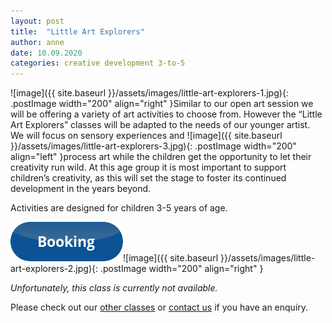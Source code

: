 ```yaml
---
layout: post
title:  "Little Art Explorers"
author: anne
date: 10.09.2020
categories: creative development 3-to-5
---
```


![image]({{ site.baseurl }}/assets/images/little-art-explorers-1.jpg){: .postImage width="200" align="right" }Similar to our open art session we will be offering a variety of art activities to choose from. However the “Little Art Explorers” classes will be adapted to the needs of our younger artist. We will focus on sensory experiences and ![image]({{ site.baseurl }}/assets/images/little-art-explorers-3.jpg){: .postImage width="200" align="left" }process art while the children get the opportunity to let their creativity run wild. At this age group it is most important to support children’s creativity, as this will set the stage to foster its continued development in the years beyond.

Activities are designed for children 3-5 years of age.

[![Alt text for broken image link](/assets/images/button_booking.png)](https://www.bubblesandpaint.com)![image]({{ site.baseurl }}/assets/images/little-art-explorers-2.jpg){: .postImage width="200" align="right" }

_Unfortunately, this class is currently not available._ 

Please check out our [other classes](https://www.trybooking.com/eventlist/bubblesandpaint) or [contact us](/contact) if you have an enquiry.